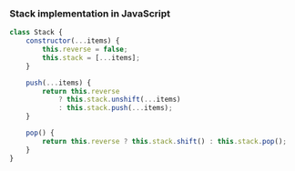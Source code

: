 ### Stack implementation in JavaScript 

```js
class Stack {
	constructor(...items) {
		this.reverse = false;
		this.stack = [...items];
	}

	push(...items) {
		return this.reverse
			? this.stack.unshift(...items)
			: this.stack.push(...items);
	}

	pop() {
		return this.reverse ? this.stack.shift() : this.stack.pop();
	}
}
```
